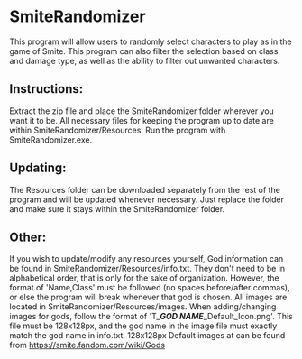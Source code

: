 # SmiteRandomizer
  This program will allow users to randomly select characters to play as in the game of Smite. This program can also filter the 
  selection based on class and damage type, as well as the ability to filter out unwanted characters.

## Instructions: 
  Extract the zip file and place the SmiteRandomizer folder wherever you want it to be. All necessary files for keeping the program 
  up to date are within SmiteRandomizer/Resources. Run the program with SmiteRandomizer.exe.
  
## Updating:
 The Resources folder can be downloaded separately from the rest of the program and will be updated whenever necessary. Just replace 
 the folder and make sure it stays within the SmiteRandomizer folder.
 
## Other:
 If you wish to update/modify any resources yourself, God information can be found
 in SmiteRandomizer/Resources/info.txt. They don't need to be in alphabetical order, that is only for the sake of organization. However,
 the format of 'Name,Class' must be followed (no spaces before/after commas), or else the program will break whenever that
 god is chosen. All images are located in SmiteRandomizer/Resources/images. When adding/changing images for gods, follow the format of
 'T_***GOD NAME***_Default_Icon.png'. This file must be 128x128px, and the god name in the image file must exactly match the god name in
 info.txt. 128x128px Default images at can be found from https://smite.fandom.com/wiki/Gods

